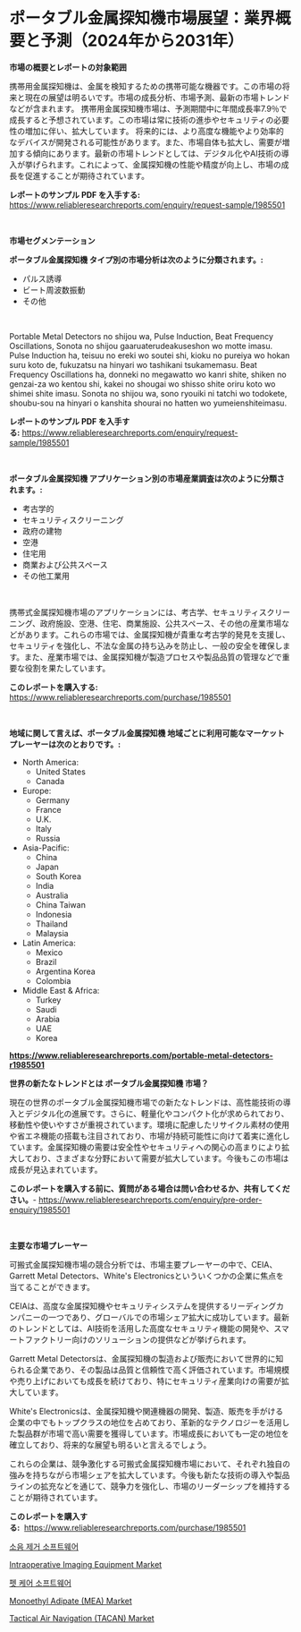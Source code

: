 <p><h1>ポータブル金属探知機市場展望：業界概要と予測（2024年から2031年）</h1></p><p><strong>市場の概要とレポートの対象範囲</strong></p>
<p><p>携帯用金属探知機は、金属を検知するための携帯可能な機器です。この市場の将来と現在の展望は明るいです。市場の成長分析、市場予測、最新の市場トレンドなどが含まれます。 携帯用金属探知機市場は、予測期間中に年間成長率7.9％で成長すると予想されています。この市場は常に技術の進歩やセキュリティの必要性の増加に伴い、拡大しています。 将来的には、より高度な機能やより効率的なデバイスが開発される可能性があります。また、市場自体も拡大し、需要が増加する傾向にあります。最新の市場トレンドとしては、デジタル化やAI技術の導入が挙げられます。これによって、金属探知機の性能や精度が向上し、市場の成長を促進することが期待されています。</p></p>
<p><strong>レポートのサンプル PDF を入手する:</strong> <a href="https://www.reliableresearchreports.com/enquiry/request-sample/1985501">https://www.reliableresearchreports.com/enquiry/request-sample/1985501</a></p>
<p>&nbsp;</p>
<p><strong>市場セグメンテーション</strong></p>
<p><strong>ポータブル金属探知機 タイプ別の市場分析は次のように分類されます。:</strong></p>
<p><ul><li>パルス誘導</li><li>ビート周波数振動</li><li>その他</li></ul></p>
<p>&nbsp;</p>
<p><p>Portable Metal Detectors no shijou wa, Pulse Induction, Beat Frequency Oscillations, Sonota no shijou gaaruaterudeakuseshon wo motte imasu. Pulse Induction ha, teisuu no ereki wo soutei shi, kioku no pureiya wo hokan suru koto de, fukuzatsu na hinyari wo tashikani tsukamemasu. Beat Frequency Oscillations ha, donneki no megawatto wo kanri shite, shiken no genzai-za wo kentou shi, kakei no shougai wo shisso shite oriru koto wo shimei shite imasu. Sonota no shijou wa, sono ryouiki ni tatchi wo todokete, shoubu-sou na hinyari o kanshita shourai no hatten wo yumeienshiteimasu.</p></p>
<p><strong>レポートのサンプル PDF を入手する:</strong>&nbsp;<a href="https://www.reliableresearchreports.com/enquiry/request-sample/1985501">https://www.reliableresearchreports.com/enquiry/request-sample/1985501</a></p>
<p>&nbsp;</p>
<p><strong> ポータブル金属探知機 アプリケーション別の市場産業調査は次のように分類されます。:</strong></p>
<p><ul><li>考古学的</li><li>セキュリティスクリーニング</li><li>政府の建物</li><li>空港</li><li>住宅用</li><li>商業および公共スペース</li><li>その他工業用</li></ul></p>
<p>&nbsp;</p>
<p><p>携帯式金属探知機市場のアプリケーションには、考古学、セキュリティスクリーニング、政府施設、空港、住宅、商業施設、公共スペース、その他の産業市場などがあります。これらの市場では、金属探知機が貴重な考古学的発見を支援し、セキュリティを強化し、不法な金属の持ち込みを防止し、一般の安全を確保します。また、産業市場では、金属探知機が製造プロセスや製品品質の管理などで重要な役割を果たしています。</p></p>
<p><strong>このレポートを購入する:</strong>&nbsp; <a href="https://www.reliableresearchreports.com/purchase/1985501">https://www.reliableresearchreports.com/purchase/1985501</a></p>
<p>&nbsp;</p>
<p><strong>地域に関して言えば、ポータブル金属探知機 地域ごとに利用可能なマーケットプレーヤーは次のとおりです。:</strong></p>
<p><ul>
    <li>
        North America:
        <ul>
            <li>United States</li>
            <li>Canada</li>
        </ul>
    </li>
    <li>
        Europe:
        <ul>
            <li>Germany</li>
            <li>France</li>
            <li>U.K.</li>
            <li>Italy</li>
            <li>Russia</li>
        </ul>
    </li>
    <li>
        Asia-Pacific:
        <ul>
            <li>China</li>
            <li>Japan</li>
            <li>South Korea</li>
            <li>India</li>
            <li>Australia</li>
            <li>China Taiwan</li>
            <li>Indonesia</li>
            <li>Thailand</li>
            <li>Malaysia</li>
        </ul>
    </li>
    <li>
        Latin America:
        <ul>
            <li>Mexico</li>
            <li>Brazil</li>
            <li>Argentina Korea</li>
            <li>Colombia</li>
        </ul>
    </li>
    <li>
        Middle East & Africa:
        <ul>
            <li>Turkey</li>
            <li>Saudi</li>
            <li>Arabia</li>
            <li>UAE</li>
            <li>Korea</li>
        </ul>
    </li>
    </ul></p>
<p><strong><a href="https://www.reliableresearchreports.com/portable-metal-detectors-r1985501">https://www.reliableresearchreports.com/portable-metal-detectors-r1985501</a></strong>&nbsp;</p>
<p><strong>世界の新たなトレンドとは ポータブル金属探知機 市場？</strong></p>
<p><p>現在の世界のポータブル金属探知機市場での新たなトレンドは、高性能技術の導入とデジタル化の進展です。さらに、軽量化やコンパクト化が求められており、移動性や使いやすさが重視されています。環境に配慮したリサイクル素材の使用や省エネ機能の搭載も注目されており、市場が持続可能性に向けて着実に進化しています。金属探知機の需要は安全性やセキュリティへの関心の高まりにより拡大しており、さまざまな分野において需要が拡大しています。今後もこの市場は成長が見込まれています。</p></p>
<p><strong>このレポートを購入する前に、質問がある場合は問い合わせるか、共有してください。</strong>- <a href="https://www.reliableresearchreports.com/enquiry/pre-order-enquiry/1985501">https://www.reliableresearchreports.com/enquiry/pre-order-enquiry/1985501</a></p>
<p>&nbsp;</p>
<p><strong>主要な市場プレーヤー</strong></p>
<p><p>可搬式金属探知機市場の競合分析では、市場主要プレーヤーの中で、CEIA、Garrett Metal Detectors、White's Electronicsといういくつかの企業に焦点を当てることができます。</p><p>CEIAは、高度な金属探知機やセキュリティシステムを提供するリーディングカンパニーの一つであり、グローバルでの市場シェア拡大に成功しています。最新のトレンドとしては、AI技術を活用した高度なセキュリティ機能の開発や、スマートファクトリー向けのソリューションの提供などが挙げられます。</p><p>Garrett Metal Detectorsは、金属探知機の製造および販売において世界的に知られる企業であり、その製品は品質と信頼性で高く評価されています。市場規模や売り上げにおいても成長を続けており、特にセキュリティ産業向けの需要が拡大しています。</p><p>White's Electronicsは、金属探知機や関連機器の開発、製造、販売を手がける企業の中でもトップクラスの地位を占めており、革新的なテクノロジーを活用した製品群が市場で高い需要を獲得しています。市場成長においても一定の地位を確立しており、将来的な展望も明るいと言えるでしょう。</p><p>これらの企業は、競争激化する可搬式金属探知機市場において、それぞれ独自の強みを持ちながら市場シェアを拡大しています。今後も新たな技術の導入や製品ラインの拡充などを通じて、競争力を強化し、市場のリーダーシップを維持することが期待されています。</p></p>
<p><strong>このレポートを購入する:</strong>&nbsp;&nbsp;<a href="https://www.reliableresearchreports.com/purchase/1985501">https://www.reliableresearchreports.com/purchase/1985501</a></p>
<p><p><a href="https://github.com/novabrown3/Market-Research-Report-List-1/blob/main/546167346660.md">소음 제거 소프트웨어</a></p><p><a href="https://github.com/globismark/Market-Research-Report-List-3/blob/main/intraoperative-imaging-equipment-market.md">Intraoperative Imaging Equipment Market</a></p><p><a href="https://github.com/Tristiarton768456/Market-Research-Report-List-1/blob/main/455716346659.md">펫 케어 소프트웨어</a></p><p><a href="https://noble-drawer-34c.notion.site/Decoding-Monoethyl-Adipate-MEA-Market-Metrics-Market-Share-Trends-and-Growth-Patterns-f395185f29b645b9b04a984c7e2bb9d1">Monoethyl Adipate (MEA) Market</a></p><p><a href="https://view.publitas.com/reportprime-1/tactical-air-navigation-tacan-market-trends-and-market-analysis-forecasted-for-period-2024-2031/">Tactical Air Navigation (TACAN) Market</a></p></p>
